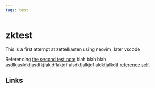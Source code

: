 ```yaml
---
tags: test
---
```

# zktest

This is a first attempt at zettelkasten using neovim, later vscode

Referencing [the second test note](7mjp-untitled.md) blah blah blah asdlkjasldkfjasdfkjlakjdflakjdf alsdkfjalkjdf aldkfjalkdjf [reference self](xmwj-zktest).


## Links
